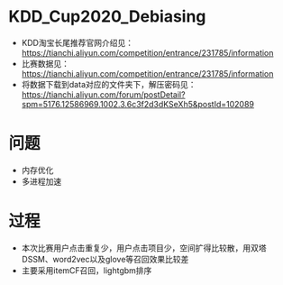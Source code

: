 # KDD_Cup2020_Debiasing
- KDD淘宝长尾推荐官网介绍见：https://tianchi.aliyun.com/competition/entrance/231785/information
- 比赛数据见：https://tianchi.aliyun.com/competition/entrance/231785/information
- 将数据下载到data对应的文件夹下，解压密码见：https://tianchi.aliyun.com/forum/postDetail?spm=5176.12586969.1002.3.6c3f2d3dKSeXh5&postId=102089


# 问题
- 内存优化
- 多进程加速


# 过程
- 本次比赛用户点击重复少，用户点击项目少，空间扩得比较散，用双塔DSSM、word2vec以及glove等召回效果比较差
- 主要采用itemCF召回，lightgbm排序 
